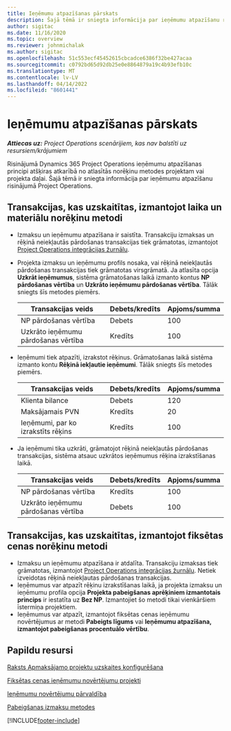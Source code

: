 ```yaml
---
title: Ieņēmumu atpazīšanas pārskats
description: Šajā tēmā ir sniegta informācija par ieņēmumu atpazīšanu risinājumā Project Operations.
author: sigitac
ms.date: 11/16/2020
ms.topic: overview
ms.reviewer: johnmichalak
ms.author: sigitac
ms.openlocfilehash: 51c553ecf45452615cbcadce6386f32be427acaa
ms.sourcegitcommit: c0792bd65d92db25e0e8864879a19c4b93efb10c
ms.translationtype: MT
ms.contentlocale: lv-LV
ms.lasthandoff: 04/14/2022
ms.locfileid: "8601441"
---
```

# <a name="revenue-recognition-overview"></a>Ieņēmumu atpazīšanas pārskats

_**Attiecas uz:** Project Operations scenārijiem, kas nav balstīti uz resursiem/krājumiem_

Risinājumā Dynamics 365 Project Operations ieņēmumu atpazīšanas principi atšķiras atkarībā no atlasītās norēķinu metodes projektam vai projekta daļai. Šajā tēmā ir sniegta informācija par ieņēmumu atpazīšanu risinājumā Project Operations.

## <a name="transactions-accounted-using-time-and-material-billing-method"></a>Transakcijas, kas uzskaitītas, izmantojot laika un materiālu norēķinu metodi

- Izmaksu un ieņēmumu atpazīšana ir saistīta. Transakciju izmaksas un rēķinā neiekļautās pārdošanas transakcijas tiek grāmatotas, izmantojot [Project Operations integrācijas žurnālu](../project-accounting/project-operations-integration-journal.md).
- Projekta izmaksu un ieņēmumu profils nosaka, vai rēķinā neiekļautās pārdošanas transakcijas tiek grāmatotas virsgrāmatā. Ja atlasīta opcija **Uzkrāt ieņēmumus**, sistēma grāmatošanas laikā izmanto kontus **NP pārdošanas vērtība** un **Uzkrāto ieņēmumu pārdošanas vērtība**. Tālāk sniegts šīs metodes piemērs.  

  | Transakcijas veids | Debets/kredīts | Apjoms/summa |
  | --- | --- | --- |
  | NP pārdošanas vērtība | Debets | 100 |
  | Uzkrāto ieņēmumu pārdošanas vērtība | Kredīts | 100 |

- Ieņēmumi tiek atpazīti, izrakstot rēķinus. Grāmatošanas laikā sistēma izmanto kontu **Rēķinā iekļautie ieņēmumi**. Tālāk sniegts šīs metodes piemērs.  

  | Transakcijas veids | Debets/kredīts | Apjoms/summa |
  | --- | --- | --- |
  | Klienta bilance | Debets | 120 |
  | Maksājamais PVN | Kredīts | 20 |
  | Ieņēmumi, par ko izrakstīts rēķins | Kredīts | 100 |

- Ja ieņēmumi tika uzkrāti, grāmatojot rēķinā neiekļautās pārdošanas transakcijas, sistēma atsauc uzkrātos ieņēmumus rēķina izrakstīšanas laikā.

  | Transakcijas veids | Debets/kredīts | Apjoms/summa |
  | --- | --- | --- |
  | NP pārdošanas vērtība | Kredīts | 100 |
  | Uzkrāto ieņēmumu pārdošanas vērtība | Debets | 100 |

## <a name="transactions-accounted-using-the-fixed-price-billing-method"></a>Transakcijas, kas uzskaitītas, izmantojot fiksētas cenas norēķinu metodi

- Izmaksu un ieņēmumu atpazīšana ir atdalīta. Transakciju izmaksas tiek grāmatotas, izmantojot [Project Operations integrācijas žurnālu](../project-accounting/project-operations-integration-journal.md). Netiek izveidotas rēķinā neiekļautas pārdošanas transakcijas.
- Ieņēmumus var atpazīt rēķinu izrakstīšanas laikā, ja projekta izmaksu un ieņēmumu profila opcija **Projekta pabeigšanas aprēķiniem izmantotais princips** ir iestatīta uz **Bez NP**. Izmantojiet šo metodi tikai vienkāršiem īstermiņa projektiem.
- Ieņēmumus var atpazīt, izmantojot fiksētas cenas ieņēmumu novērtējumus ar metodi **Pabeigts līgums** vai **Ieņēmumu atpazīšana, izmantojot pabeigšanas procentuālo vērtību**.

## <a name="additional-resources"></a>Papildu resursi
[Raksts Apmaksājamo projektu uzskaites konfigurēšana](../project-accounting/configure-accounting-billable-projects.md)

[Fiksētas cenas ieņēmumu novērtējumu projekti](rev-rec-percentage-completion-method.md)

[Ieņēmumu novērtējumu pārvaldība](rev-rec-completed-contract-method.md)

[Pabeigšanas izmaksu metodes](cost-complete-methods.md)


[!INCLUDE[footer-include](../includes/footer-banner.md)]